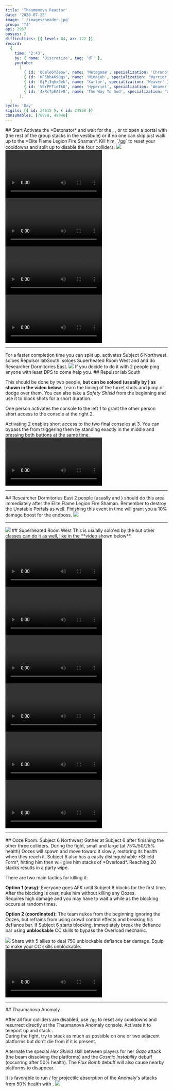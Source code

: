 ```yaml
---
title: 'Thaumanova Reactor'
date: '2020-07-25'
image: './images/header.jpg'
group: 'T4'
api: 2967
bosses: 2
difficulties: [{ level: 84, ar: 122 }]
record:
  {
    time: '2:43',
    by: { name: 'Discretize', tag: 'dT' },
    youtube:
      [
        { id: 'QCele6YZeow', name: 'Metagame', specialization: 'Chronomancer' },
        { id: 'KP5bbAK9Dqs', name: 'Nimajeb', specialization: 'Warrior' },
        { id: '8jPj3qhxSek', name: 'Xarlor', specialization: 'Weaver' },
        { id: 'VErPFTieTk8', name: 'Hyperiel', specialization: 'Weaver' },
        { id: '4xRc7pEAfv8', name: 'The Way To God', specialization: 'Weaver' },
      ],
  }
cycle: 'Day'
sigils: [{ id: 24615 }, { id: 24868 }]
consumables: [78978, 49940]
---
```


<Grid>
<GridItem sm="8">
## Start
Activate the *Detonator* and wait for the <Specialization name="Renegade"/>, <Specialization name="Weaver"/>, <Specialization name="Guardian"/> or <Specialization name="Daredevil"/> to open a portal with <Item id="78978"/> (the rest of the group stacks <Boon name="Might"/> in the vestibule) or if no one can skip just walk up to the *Elite Flame Legion Fire Shaman*. Kill him, `/gg` to reset your cooldowns and split up to disable the four colliders.
</GridItem>

<GridItem sm="4">
<Image src="./images/fire_shaman.jpg" caption="The Elite Flame Legion Fire Shaman"/>
</GridItem>

<GridItem sm="12">
<Tabs>
<Tab specialization="Renegade">
<Video title="Renegade skip" youtube="lEdoox14vME"/> 
</Tab>

<Tab specialization="Weaver">
<Video title="Weaver skip" timestamp="8" youtube="OjUvCp2h_04"/>
</Tab>
  
<Tab specialization="Guardian">
<Video title="Guardian skip" timestamp="480" youtube="MmJTsOhdQeo"/>
</Tab>

<Tab specialization="Daredevil">
<Video title="Daredevil skip" timestamp="217" youtube="Alpgs_GaZV0"/>
</Tab>
</Tabs>
</GridItem> 
</Grid>

---

<Grid>
<GridItem sm="12">  
<Message>
For a faster completion time you can split up. <Specialization name="Berserker"/> activates Subject 6 <Label>Northwest</Label>. <Specialization name="Guardian"/> soloes Repulsor lab<Label>South</Label>. <Specialization name="Weaver"/> soloes Superheated Room <Label>West</Label> and <Specialization name="Renegade"/> and <Specialization name="Soulbeast"/> do Researcher Dormitories <Label>East</Label>.
</Message> 
</GridItem>
  
<GridItem sm="7">
<Image src="./images/turret_room.jpg" caption="Golems patrol in the turret room"/>
<Tabs>
<Tab specialization="Guardian">
If you decide to do it with 2 people ping anyone with least DPS to come help you. 
</Tab>
</Tabs>  
</GridItem>
<GridItem sm="5">
## Repulsor lab <Label>South</Label>
  
This should be done by two people, **but can be soloed (usually by <Specialization name="Guardian"/>) as shown in the video below**. Learn the timing of the turret shots and jump or dodge over them. You can also take a *Safety Shield* from the beginning and use it to block shots for a short duration.

One person activates the console to the left <Label circular>1</Label> to grant the other person short access to the console at the right <Label circular>2</Label>.

Activating <Label circular>2</Label> enables short access to the two final consoles at <Label circular>3</Label>. You can bypass the <Condition name="Immobile"/> from triggering them by standing exactly in the middle and pressing both buttons at the same time.
</GridItem>
<GridItem sm="12">
<Video title="Guardian skip (But any class can do it)" timestamp="545" youtube="MmJTsOhdQeo"/>  
</GridItem>
</Grid>

---

<Grid>
<GridItem sm="8">  
## Researcher Dormitories <Label>East</Label>
2 people (usually <Specialization name="Renegade"/> and <Specialization name="Soulbeast"/>) should do this area immediately after the Elite Flame Legion Fire Shaman. Remember to destroy the Unstable Portals as well. Finishing this event in time will grant you a 10% damage boost for the endboss.
</GridItem>

<GridItem sm="4">
<Image src="./images/researcher_dormitories.jpg" caption="The Researcher Dormitories"/>
</GridItem>
</Grid>

---

<Grid>
<GridItem sm="4">
<Image src="./images/superheated_room.jpg" caption="The Superheated Room"/>
</GridItem>

<GridItem sm="8">
## Superheated Room <Label>West</Label>
This is usually solo'ed by the <Specialization name="Weaver"/> but other classes can do it as well, like in the **video shown below**.
</GridItem>

<GridItem sm="12">
<Tabs>
<Tab specialization="renegade">
<Video title="renegade skip" timestamp="0" youtube="jfat_6yDqV4"/>
</Tab>

<Tab specialization="Weaver">
<Video title="Weaver skip" timestamp="28" youtube="OjUvCp2h_04"/>
</Tab>
   
<Tab specialization="Guardian">
<Video title="Guardian skip" timestamp="519" youtube="MmJTsOhdQeo"/>  
</Tab>

<Tab specialization="Soulbeast">
<Video title="Soulbeast skip" timestamp="152" youtube="3Zc_ZJqPD0s"/>
</Tab>

<Tab specialization="Berserker">
<Video title="Berserker skip" timestamp="160"  youtube="REnmbN7sZFQ"/>
</Tab>

<Tab specialization="Daredevil">
<Video title="Daredevil skip" timestamp="241" youtube="Alpgs_GaZV0"/>
</Tab>
</Tabs>
</GridItem>
</Grid>

---

<Grid>
<GridItem>
## Ooze Room: Subject 6 <Label>Northwest</Label>
Gather at Subject 6 after finishing the other three colliders. During the fight, small and large (at 75%/50/25% health) Oozes will spawn and move toward it slowly, restoring its health when they reach it. Subject 6 also has a easily distinguishable *Shield Form*, hitting him then will give him stacks of *Overload*. Reaching 20 stacks results in a party wipe.

There are two main tactics for killing it:

**Option 1 (easy):** Everyone goes AFK until Subject 6 blocks for the first time. After the blocking is over, nuke him without killing any Oozes.  
Requires high damage and you may have to wait a while as the blocking occurs at random times.

**Option 2 (coordinated):** The team nukes from the beginning ignoring the Oozes, but refrains from using crowd control effects and breaking his defiance bar. If Subject 6 starts blocking, immediately break the defiance bar using **unblockable** CC skills to bypass the Overload mechanic.
</GridItem>

<GridItem>
<Image src="./images/subject_6_block.jpg" caption="Subject 6 in block mode"/>

<Tabs>
<Tab specialization="Daredevil">
Share <Skill id="13132"/> with 5 allies to deal 750 unblockable defiance bar damage.
</Tab>
<Tab specialization="Berserker">
Equip <Skill id="14404"/> to make your CC skills unblockable.
<Video youtube="XjRteFiMY2Y"/>
</Tab>

</Tabs>
</GridItem>
</Grid>

---

<Grid>
<GridItem sm="8">
## Thaumanova Anomaly  
  
After all four colliders are disabled, use `/gg` to reset any cooldowns and resurrect directly at the Thaumanova Anomaly console. Activate it to teleport up and stack <Boon name="Might"/>.    
During the fight, try to stack as much as possible on one or two adjacent platforms but don't die from <Instability name="Social Awkwardness"/> if it is present.

Alternate the special _Hex Shield_ skill between players for her _Gaze_ attack (the beam dissolving the platforms) and the _Cosmic Instability_ debuff (occurring after 50% health). The _Flux Bomb_ debuff will also cause nearby platforms to disappear.
</GridItem>

<GridItem sm="4">
<Tabs>
<Tab specialization="renegade">
It is favorable to run <Skill name="Legendary Renegade Stance"/> / <Skill name="Legendary Centaur Stance"/> for projectile absorption of the Anomaly's attacks from 50% health with <Skill name="Protective Solace"/>.
</Tab>
</Tabs>
</GridItem>
</Grid>

<Image src="./images/thaumanova_anomaly.jpg" caption="The Thaumanova Anomaly"/>
